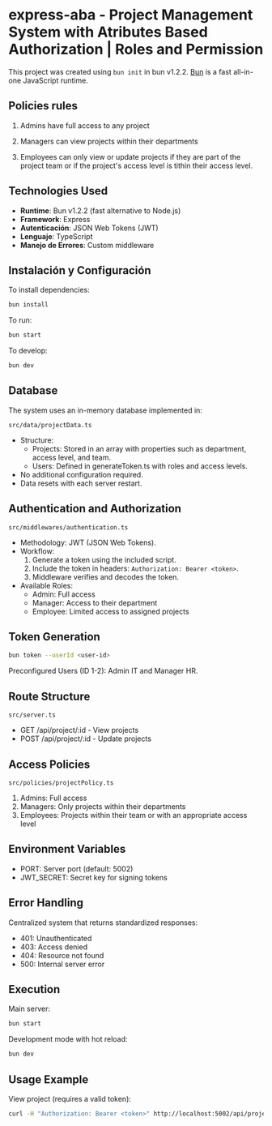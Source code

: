 # express-aba - Project Management System with Atributes Based Authorization | Roles and Permission

This project was created using `bun init` in bun v1.2.2. [Bun](https://bun.sh) is a fast all-in-one JavaScript runtime.

## Policies rules

1. Admins have full access to any project

2. Managers can view projects within their departments

3. Employees can only view or update projects if they are part of the project team or if the project's access level is tithin their access level.

## Technologies Used

- **Runtime**: Bun v1.2.2 (fast alternative to Node.js)
- **Framework**: Express
- **Autenticación**: JSON Web Tokens (JWT)
- **Lenguaje**: TypeScript
- **Manejo de Errores**: Custom middleware

## Instalación y Configuración

To install dependencies:

```bash
bun install
```

To run:

```bash
bun start
```

To develop:

```bash
bun dev
```

## Database

The system uses an in-memory database implemented in:

`src/data/projectData.ts`

- Structure:
  - Projects: Stored in an array with properties such as department, access level, and team.
  - Users: Defined in generateToken.ts with roles and access levels.
- No additional configuration required.
- Data resets with each server restart.

## Authentication and Authorization

`src/middlewares/authentication.ts`

- Methodology: JWT (JSON Web Tokens).
- Workflow:
  1. Generate a token using the included script.
  2. Include the token in headers: `Authorization: Bearer <token>`.
  3. Middleware verifies and decodes the token.
- Available Roles:
  - Admin: Full access
  - Manager: Access to their department
  - Employee: Limited access to assigned projects

## Token Generation

```bash
bun token --userId <user-id>
```

Preconfigured Users (ID 1-2): Admin IT and Manager HR.

## Route Structure

`src/server.ts`

- GET /api/project/:id - View projects
- POST /api/project/:id - Update projects

## Access Policies

`src/policies/projectPolicy.ts`

1. Admins: Full access
2. Managers: Only projects within their departments
3. Employees: Projects within their team or with an appropriate access level

## Environment Variables

- PORT: Server port (default: 5002)
- JWT_SECRET: Secret key for signing tokens

## Error Handling

Centralized system that returns standardized responses:

- 401: Unauthenticated
- 403: Access denied
- 404: Resource not found
- 500: Internal server error

## Execution

Main server:

```bash
bun start
```

Development mode with hot reload:

```bash
bun dev
```

## Usage Example

View project (requires a valid token):

```bash
curl -H "Authorization: Bearer <token>" http://localhost:5002/api/project/1
```
